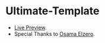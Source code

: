 # Ultimate-Template

-   [Live Preview](https://philopaterhany.github.io/Ultimate-Template/).
-   Special Thanks to [Osama Elzero](https://www.youtube.com/playlist?list=PLDoPjvoNmBAxuCSp2_-9LurPqRVwketnc).
